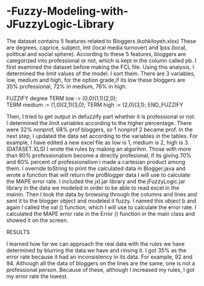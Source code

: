 # -Fuzzy-Modeling-with-JFuzzyLogic-Library

The dataset contains 5 features related to Bloggers.(kohkiloyeh.xlsx) These are degrees, caprice, subject, lmt (local media turnover) and 
lpss (local, political and social sphere). According to these 5 features, bloggers are categorized into professional or not, which is kept 
in the column called pb. I first examined the dataset before making the FCL file. Using this analysis, I determined the limit values of the model. I sort them. There are 3 
variables, low, medium and high, for the option grade,if its low these bloggers are 35% professional, 72% in medium, 76% in high.

FUZZIFY degree 
TERM low := (0,0)(1,1)(2,0);   
TERM medium := (1,0)(2,1)(3,0); 
TERM high := (2,0)(3,1); 
END_FUZZIFY

Then, I tried to get output in defuzzify part whether it is professional  or not. I determined the limit variables according to the higher percentage. There were 32% nonprof, 68% prof bloggers, so 1 nonprof 2 became prof. In the next step, I updated the data set according to the variables in the tables. For example, I have edited a new excel file as low is 1, medium is 2, high is 3.(DATASET.XLS) 
I wrote the rules by making an algorihm. Those with more than 80% professionalism become a directly profesional, if its giving 70% and 60% percent of professionalism i made a cartesian product among them. I override toString to print the calculated data in Blogger.java and wrote a function that will return the proBlogger data I will use to calculate the MAPE error rate. I included the jxl.jar library and the jFuzzyLogic.jar library in the data we modeled in order to be able to read excel in the mainin. Then I took the data by browsing through the columns and lines and sent it to the blogger object and modeled it fuzzy. I named this object b and again I called the val () function, which I will use to calculate the error rate. I calculated the MAPE error rate in the Error () function in the main class and showed it on the screen.

RESULTS 

I learned how far we can approach the real data with the rules we have determined by blurring the data we have and rinsing it. I got 35% as the error rate because it had an inconsistency in its data. For example, 92 and 94. Although all the data of bloggers on the lines are the same, one is not a professional person. Because of these, although I increased my rules, I got my error rate the lowest.
